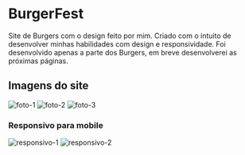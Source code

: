 # BurgerFest
Site de Burgers com o design feito por mim. Criado com o intuito de desenvolver minhas habilidades com design e responsividade.
Foi desenvolvido apenas a parte dos Burgers, em breve desenvolverei as próximas páginas.

## Imagens do site

![foto-1](https://user-images.githubusercontent.com/69438854/101299040-5bc16d00-380f-11eb-91d7-dca6183233ca.png)
![foto-2](https://user-images.githubusercontent.com/69438854/101299032-56fcb900-380f-11eb-9c57-d690045e657a.png)
![foto-3](https://user-images.githubusercontent.com/69438854/101299035-595f1300-380f-11eb-8472-a51364cfdbd1.png)

### Responsivo para mobile
![responsivo-1](https://user-images.githubusercontent.com/69438854/101299038-5a904000-380f-11eb-8c13-e3ef018cc9eb.png)
![responsivo-2](https://user-images.githubusercontent.com/69438854/101299199-08035380-3810-11eb-9b5b-c317ea75df02.png)


